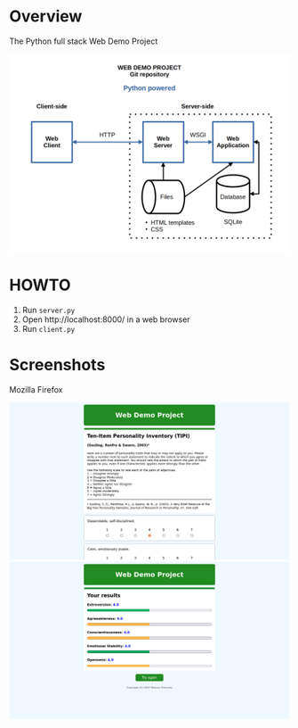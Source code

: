 # Overview
The Python full stack Web Demo Project

![alt](/src/static/WEBDEMO.png)

# HOWTO
1. Run `server.py`
2. Open http://localhost:8000/ in a web browser
3. Run `client.py`

# Screenshots
Mozilla Firefox

![alt](/src/static/test_mini.png)
![alt](/src/static/results.png)
